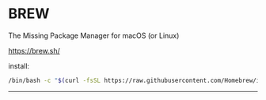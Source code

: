 # BREW
The Missing Package Manager for macOS (or Linux)

https://brew.sh/


install:

```sh
/bin/bash -c "$(curl -fsSL https://raw.githubusercontent.com/Homebrew/install/HEAD/install.sh)"
```


---
